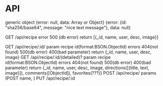 API
======
generic object
{error: null, data: Array or Object}
{error: {id: "sha256/base64", message: "nice text message"}, data: null}

GET /api/recipe
  error
    500 (db error)
  return [{_id, name, user, desc, image}]

GET /api/recipe/:id/
  param recipe id(format:BSON.ObjectId)
  errors
      404(not found)
      500(db error)
      400(bad parameter)
  return {_id, name, user, desc, image}
GET /api/recipe/:id/(detailed)?
  param recipe id(format:BSON.ObjectId)
  errors
      404(not found)
      500(db error)
      400(bad parameter)
  return {_id, name, user, desc, image, directions([{title, text, image}]), comments([ObjectId]), favorites(???)}
POST /api/recipe/
  params (POST name, )
PUT /api/recipe/:id
